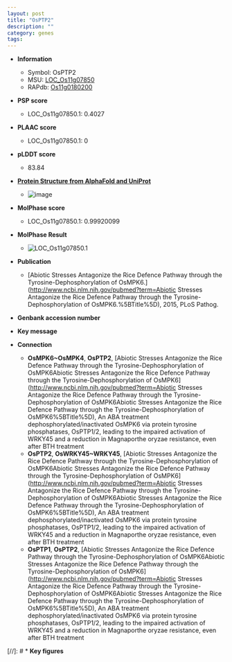 ```yaml
---
layout: post
title: "OsPTP2"
description: ""
category: genes
tags: 
---
```


* **Information**  
    + Symbol: OsPTP2  
    + MSU: [LOC_Os11g07850](http://rice.plantbiology.msu.edu/cgi-bin/ORF_infopage.cgi?orf=LOC_Os11g07850)  
    + RAPdb: [Os11g0180200](http://rapdb.dna.affrc.go.jp/viewer/gbrowse_details/irgsp1?name=Os11g0180200)  

* **PSP score**  
    + LOC_Os11g07850.1: 0.4027 

* **PLAAC score**  
    + LOC_Os11g07850.1: 0 

* **pLDDT score**
    + 83.84

* **[Protein Structure from AlphaFold and UniProt](https://www.uniprot.org/uniprotkb/Q0IU77/entry#structure)**
    + ![image](https://ricepsp.github.io/images/Q0/AF-Q0IU77-F1.png)

* **MolPhase score**
    + LOC_Os11g07850.1: 0.99920099

* **MolPhase Result**
    + ![LOC_Os11g07850.1](https://304243504.github.io/Pictures/LOC_Os11g/LOC_Os11g07850.1.png)

* **Publication**  
    + [Abiotic Stresses Antagonize the Rice Defence Pathway through the Tyrosine-Dephosphorylation of OsMPK6.](http://www.ncbi.nlm.nih.gov/pubmed?term=Abiotic Stresses Antagonize the Rice Defence Pathway through the Tyrosine-Dephosphorylation of OsMPK6.%5BTitle%5D), 2015, PLoS Pathog.

* **Genbank accession number**  

* **Key message**  

* **Connection**  
    + __OsMPK6~OsMPK4__, __OsPTP2__, [Abiotic Stresses Antagonize the Rice Defence Pathway through the Tyrosine-Dephosphorylation of OsMPK6Abiotic Stresses Antagonize the Rice Defence Pathway through the Tyrosine-Dephosphorylation of OsMPK6](http://www.ncbi.nlm.nih.gov/pubmed?term=Abiotic Stresses Antagonize the Rice Defence Pathway through the Tyrosine-Dephosphorylation of OsMPK6Abiotic Stresses Antagonize the Rice Defence Pathway through the Tyrosine-Dephosphorylation of OsMPK6%5BTitle%5D), An ABA treatment dephosphorylated/inactivated OsMPK6 via protein tyrosine phosphatases, OsPTP1/2,  leading to the impaired activation of WRKY45 and a reduction in Magnaporthe oryzae resistance, even after BTH treatment
    + __OsPTP2__, __OsWRKY45~WRKY45__, [Abiotic Stresses Antagonize the Rice Defence Pathway through the Tyrosine-Dephosphorylation of OsMPK6Abiotic Stresses Antagonize the Rice Defence Pathway through the Tyrosine-Dephosphorylation of OsMPK6](http://www.ncbi.nlm.nih.gov/pubmed?term=Abiotic Stresses Antagonize the Rice Defence Pathway through the Tyrosine-Dephosphorylation of OsMPK6Abiotic Stresses Antagonize the Rice Defence Pathway through the Tyrosine-Dephosphorylation of OsMPK6%5BTitle%5D), An ABA treatment dephosphorylated/inactivated OsMPK6 via protein tyrosine phosphatases, OsPTP1/2,  leading to the impaired activation of WRKY45 and a reduction in Magnaporthe oryzae resistance, even after BTH treatment
    + __OsPTP1__, __OsPTP2__, [Abiotic Stresses Antagonize the Rice Defence Pathway through the Tyrosine-Dephosphorylation of OsMPK6Abiotic Stresses Antagonize the Rice Defence Pathway through the Tyrosine-Dephosphorylation of OsMPK6](http://www.ncbi.nlm.nih.gov/pubmed?term=Abiotic Stresses Antagonize the Rice Defence Pathway through the Tyrosine-Dephosphorylation of OsMPK6Abiotic Stresses Antagonize the Rice Defence Pathway through the Tyrosine-Dephosphorylation of OsMPK6%5BTitle%5D), An ABA treatment dephosphorylated/inactivated OsMPK6 via protein tyrosine phosphatases, OsPTP1/2,  leading to the impaired activation of WRKY45 and a reduction in Magnaporthe oryzae resistance, even after BTH treatment

[//]: # * **Key figures**  


